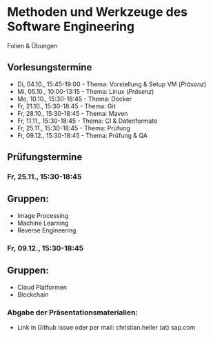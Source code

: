# Methoden und Werkzeuge des Software Engineering
Folien & Übungen

## Vorlesungstermine
* Di, 04.10., 15:45-19:00 - Thema: Vorstellung & Setup VM (*Präsenz*)
* Mi, 05.10., 10:00-13:15 - Thema: Linux (*Präsenz*)
* Mo, 10.10., 15:30-18:45 - Thema: Docker
* Fr, 21.10., 15:30-18:45 - Thema: Git
* Fr, 28.10., 15:30-18:45 - Thema: Maven
* Fr, 11.11., 15:30-18:45 - Thema: CI & Datenformate
* Fr, 25.11., 15:30-18:45 - Thema: Prüfung
* Fr, 09.12., 15:30-18:45 - Thema: Prüfung & QA

## Prüfungstermine

### Fr, 25.11., 15:30-18:45
## Gruppen:
 * Image Processing
 * Machine Learning
 * Reverse Engineering

### Fr, 09.12., 15:30-18:45
## Gruppen:
 * Cloud Platformen
 * Blockchain

### Abgabe der Präsentationsmaterialien:
* Link in Github Issue oder per mail: christian.heller (at) sap.com
